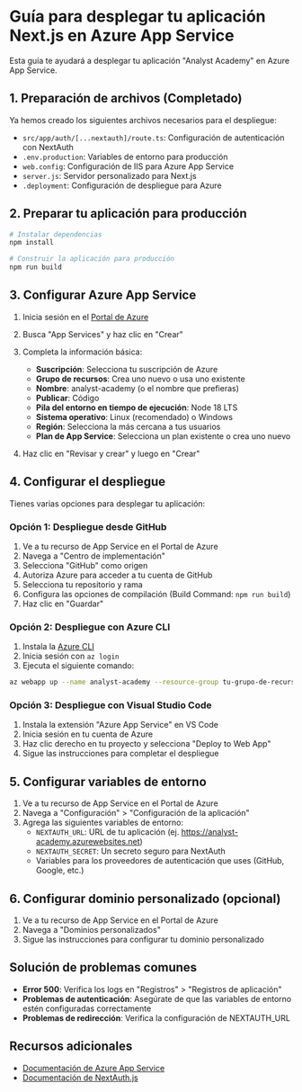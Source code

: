 # Guía para desplegar tu aplicación Next.js en Azure App Service

Esta guía te ayudará a desplegar tu aplicación "Analyst Academy" en Azure App Service.

## 1. Preparación de archivos (Completado)

Ya hemos creado los siguientes archivos necesarios para el despliegue:

- `src/app/auth/[...nextauth]/route.ts`: Configuración de autenticación con NextAuth
- `.env.production`: Variables de entorno para producción
- `web.config`: Configuración de IIS para Azure App Service
- `server.js`: Servidor personalizado para Next.js
- `.deployment`: Configuración de despliegue para Azure

## 2. Preparar tu aplicación para producción

```bash
# Instalar dependencias
npm install

# Construir la aplicación para producción
npm run build
```

## 3. Configurar Azure App Service

1. Inicia sesión en el [Portal de Azure](https://portal.azure.com)
2. Busca "App Services" y haz clic en "Crear"
3. Completa la información básica:
   - **Suscripción**: Selecciona tu suscripción de Azure
   - **Grupo de recursos**: Crea uno nuevo o usa uno existente
   - **Nombre**: analyst-academy (o el nombre que prefieras)
   - **Publicar**: Código
   - **Pila del entorno en tiempo de ejecución**: Node 18 LTS
   - **Sistema operativo**: Linux (recomendado) o Windows
   - **Región**: Selecciona la más cercana a tus usuarios
   - **Plan de App Service**: Selecciona un plan existente o crea uno nuevo

4. Haz clic en "Revisar y crear" y luego en "Crear"

## 4. Configurar el despliegue

Tienes varias opciones para desplegar tu aplicación:

### Opción 1: Despliegue desde GitHub

1. Ve a tu recurso de App Service en el Portal de Azure
2. Navega a "Centro de implementación"
3. Selecciona "GitHub" como origen
4. Autoriza Azure para acceder a tu cuenta de GitHub
5. Selecciona tu repositorio y rama
6. Configura las opciones de compilación (Build Command: `npm run build`)
7. Haz clic en "Guardar"

### Opción 2: Despliegue con Azure CLI

1. Instala la [Azure CLI](https://docs.microsoft.com/es-es/cli/azure/install-azure-cli)
2. Inicia sesión con `az login`
3. Ejecuta el siguiente comando:

```bash
az webapp up --name analyst-academy --resource-group tu-grupo-de-recursos --runtime "NODE:18-lts"
```

### Opción 3: Despliegue con Visual Studio Code

1. Instala la extensión "Azure App Service" en VS Code
2. Inicia sesión en tu cuenta de Azure
3. Haz clic derecho en tu proyecto y selecciona "Deploy to Web App"
4. Sigue las instrucciones para completar el despliegue

## 5. Configurar variables de entorno

1. Ve a tu recurso de App Service en el Portal de Azure
2. Navega a "Configuración" > "Configuración de la aplicación"
3. Agrega las siguientes variables de entorno:
   - `NEXTAUTH_URL`: URL de tu aplicación (ej. https://analyst-academy.azurewebsites.net)
   - `NEXTAUTH_SECRET`: Un secreto seguro para NextAuth
   - Variables para los proveedores de autenticación que uses (GitHub, Google, etc.)

## 6. Configurar dominio personalizado (opcional)

1. Ve a tu recurso de App Service en el Portal de Azure
2. Navega a "Dominios personalizados"
3. Sigue las instrucciones para configurar tu dominio personalizado

## Solución de problemas comunes

- **Error 500**: Verifica los logs en "Registros" > "Registros de aplicación"
- **Problemas de autenticación**: Asegúrate de que las variables de entorno estén configuradas correctamente
- **Problemas de redirección**: Verifica la configuración de NEXTAUTH_URL

## Recursos adicionales

- [Documentación de Azure App Service](https://docs.microsoft.com/es-es/azure/app-service/)
- [Documentación de NextAuth.js](https://next-auth.js.org/)